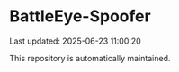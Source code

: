 # BattleEye-Spoofer

Last updated: 2025-06-23 11:00:20

This repository is automatically maintained.
